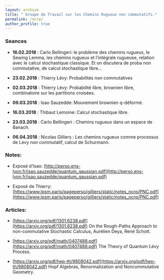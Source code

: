 ```yaml
---
layout: archive
title: " Groupe de Travail sur les Chemins Rugueux non commutatifs."
permalink: /ncrp/
author_profile: true
---
```


### Seances

*   **16.02.2018** : Carlo Bellingeri: le problème des chemins rugueux, le Sewing Lemma, les chemins rugueux et l’intégrale rugueuse, relation avec le calcul stochastique classique. Et on discutera de proba non commutative, de calcul stochastique libre…​

*   **23.02.2018** : Thierry Lévy: Probabilités non commutatives

*   **02.03.2018** : Thierry Lévy: Probabilité libre, brownien libre, combinatoire sur les partitions croisées.

*   **09.03.2018** : Isao Sauzedde: Mouvement brownien q-déformé.

*   **16.03.2018** : Thibaut Lemoine: Calcul stochastique libre.

*   **23.03.2018** : Carlo Bellingeri : Chemins rugueux dans un espace de Banach.

*   **06.04.2018** : Nicolas Gilliers : Les chemins rugueux comme processus de Levy non commutatif, calcul de Schurmann.

### Notes:

*   Exposé d’Isao: [http://perso.ens-lyon.fr/isao.sauzedde/quantum_gaussian.pdf](http://perso.ens-lyon.fr/isao.sauzedde/quantum_gaussian.pdf)

*   Exposé de Thierry: [https://www.lpsm.paris/pageperso/gilliers/static/notes_ncrp/PNC.pdf](https://www.lpsm.paris/pageperso/gilliers/static/notes_ncrp/PNC.pdf)

### Articles:

*   [https://arxiv.org/pdf/1301.6238.pdf](https://arxiv.org/pdf/1301.6238.pdf) On the Rough-Paths Approach to non-commutative Stochastic Calculus, Aurélien Deya, René Schott.

*   [https://arxiv.org/pdf/math/0407488.pdf](https://arxiv.org/pdf/math/0407488.pdf) The Theory of Quantum Lévy Process.

*   [https://arxiv.org/pdf/hep-th/9808042.pdf](https://arxiv.org/pdf/hep-th/9808042.pdf) Hopf Algebras, Renormalization and Noncommutative Geometry.
